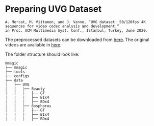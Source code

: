 # Preparing UVG Dataset
```
A. Mercat, M. Viitanen, and J. Vanne, “UVG dataset: 50/120fps 4K sequences for video codec analysis and development,” 
in Proc. ACM Multimedia Syst. Conf., Istanbul, Turkey, June 2020. 
```

The preprocessed datasets can be downloaded from [here](https://drive.google.com/file/d/1A__w2YDp0zJ6O43uPvBV_l23Wh0JCi9I/view?usp=drive_link).
The original videos are avaliable in [here](https://ultravideo.fi/dataset.html).

The folder structure should look like:
```commandline
mmagic
├── mmagic
├── tools
├── configs
├── data
|   ├── UVG
|   |   ├── Beauty
|   |   |   ├── GT
|   |   |   ├── BIx4
|   |   |   ├── BDx4
|   |   ├── Bosphorus
|   |   |   ├── GT
|   |   |   ├── BIx4
|   |   |   ├── BDx4
```